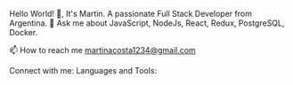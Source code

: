 Hello World! 👋, It's Martin.
A passionate Full Stack Developer from Argentina.
💬 Ask me about JavaScript, NodeJs, React, Redux, PostgreSQL, Docker.

📫 How to reach me martinacosta1234@gmail.com

Connect with me:
Languages and Tools:
